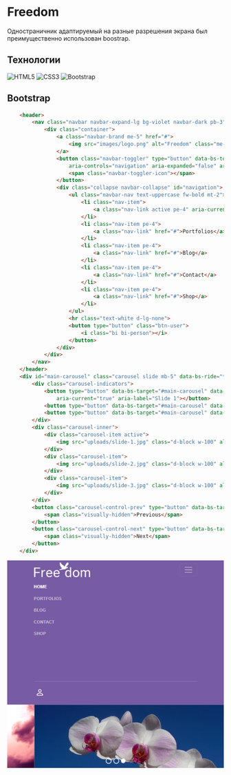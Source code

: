 # Freedom
Одностраничник адаптируемый на разные разрешения экрана был преимущественно использован boostrap.
## Технологии
![HTML5](https://img.shields.io/badge/html5-%23E34F26.svg?style=for-the-badge&logo=html5&logoColor=white)
![CSS3](https://img.shields.io/badge/css3-%231572B6.svg?style=for-the-badge&logo=css3&logoColor=white)
![Bootstrap](https://img.shields.io/badge/bootstrap-%238511FA.svg?style=for-the-badge&logo=bootstrap&logoColor=white)
## Bootstrap
``` html
	<header>
		<nav class="navbar navbar-expand-lg bg-violet navbar-dark pb-3">
			<div class="container">
				<a class="navbar-brand me-5" href="#">
					<img src="images/logo.png" alt="Freedom" class="me-4">
				</a>
				<button class="navbar-toggler" type="button" data-bs-toggle="collapse" data-bs-target="#navigation"
					aria-controls="navigation" aria-expanded="false" aria-label="Toggle navigation">
					<span class="navbar-toggler-icon"></span>
				</button>
				<div class="collapse navbar-collapse" id="navigation">
					<ul class="navbar-nav text-uppercase fw-bold mt-2">
						<li class="nav-item">
							<a class="nav-link active pe-4" aria-current="page" href="#">Home</a>
						</li>
						<li class="nav-item pe-4">
							<a class="nav-link" href="#">Portfolios</a>
						</li>
						<li class="nav-item pe-4">
							<a class="nav-link" href="#">Blog</a>
						</li>
						<li class="nav-item pe-4">
							<a class="nav-link" href="#">Contact</a>
						</li>
						<li class="nav-item pe-4">
							<a class="nav-link" href="#">Shop</a>
						</li>
					</ul>
					<hr class="text-white d-lg-none">
					<button type="button" class="btn-user">
						<i class="bi bi-person"></i>
					</button>
				</div>
			</div>
		</nav>
	</header>
	<div id="main-carousel" class="carousel slide mb-5" data-bs-ride="true">
		<div class="carousel-indicators">
			<button type="button" data-bs-target="#main-carousel" data-bs-slide-to="0" class="active"
				aria-current="true" aria-label="Slide 1"></button>
			<button type="button" data-bs-target="#main-carousel" data-bs-slide-to="1" aria-label="Slide 2"></button>
			<button type="button" data-bs-target="#main-carousel" data-bs-slide-to="2" aria-label="Slide 3"></button>
		</div>
		<div class="carousel-inner">
			<div class="carousel-item active">
				<img src="uploads/slide-1.jpg" class="d-block w-100" alt="">
			</div>
			<div class="carousel-item">
				<img src="uploads/slide-2.jpg" class="d-block w-100" alt="">
			</div>
			<div class="carousel-item">
				<img src="uploads/slide-3.jpg" class="d-block w-100" alt="">
			</div>
		</div>
		<button class="carousel-control-prev" type="button" data-bs-target="#main-carousel" data-bs-slide="prev">
			<span class="visually-hidden">Previous</span>
		</button>
		<button class="carousel-control-next" type="button" data-bs-target="#main-carousel" data-bs-slide="next">
			<span class="visually-hidden">Next</span>
		</button>
	</div>


```
![logo](images/header-pic-md.PNG)

